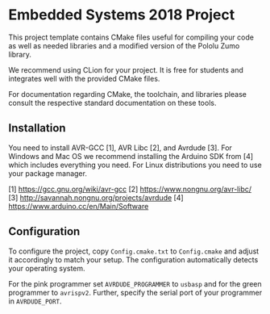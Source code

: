 # Embedded Systems 2018 Project
This project template contains CMake files useful for compiling your code as well
as needed libraries and a modified version of the Pololu Zumo library.

We recommend using CLion for your project. It is free for students and 
integrates well with the provided CMake files.

For documentation regarding CMake, the toolchain, and libraries please consult
the respective standard documentation on these tools.

## Installation
You need to install AVR-GCC [1], AVR Libc [2], and Avrdude [3]. For Windows and
Mac OS we recommend installing the Arduino SDK from [4] which includes everything
you need. For Linux distributions you need to use your package manager.

[1] https://gcc.gnu.org/wiki/avr-gcc
[2] https://www.nongnu.org/avr-libc/
[3] http://savannah.nongnu.org/projects/avrdude
[4] https://www.arduino.cc/en/Main/Software

## Configuration
To configure the project, copy `Config.cmake.txt` to `Config.cmake` and adjust it
accordingly to match your setup. The configuration automatically detects your
operating system.

For the pink programmer set `AVRDUDE_PROGRAMMER` to `usbasp` and for the green
programmer to `avrispv2`. 
Further, specify the serial port of your programmer in `AVRDUDE_PORT`.
